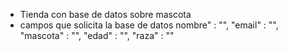 - Tienda con base de datos sobre mascota
- campos que solicita la base de datos 
    nombre" : "",
    "email" : "",
    "mascota" : "",
    "edad" : "",
    "raza" : ""
  
